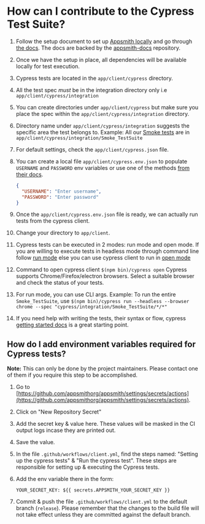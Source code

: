 # How can I contribute to the Cypress Test Suite?

1. Follow the setup document to set up [Appsmith locally](contributions/ClientSetup.md) and go through [the docs](https://docs.appsmith.com). The docs are backed by the [appsmith-docs](https://github.com/appsmithorg/appsmith-docs) repository.

1. Once we have the setup in place, all dependencies will be available locally for test execution.

1. Cypress tests are located in the `app/client/cypress` directory.

1. All the test spec _must_ be in the integration directory only i.e `app/client/cypress/integration`

1. You can create directories under `app/client/cypress` but make sure you place the spec within the `app/client/cypress/integration` directory.

1. Directory name under `app/client/cypress/integration` suggests the specific area the test belongs to. Example: All our [Smoke tests](<https://en.wikipedia.org/wiki/Smoke_testing_(software)>) are in `app/client/cypress/integration/Smoke_TestSuite`

1. For default settings, check the `app/client/cypress.json` file.

1. You can create a local file `app/client/cypress.env.json` to populate `USERNAME` and `PASSWORD` env variables or use one of the methods [from their docs](https://docs.cypress.io/guides/guides/environment-variables.html#Setting).

   ```json
   {
     "USERNAME": "Enter username",
     "PASSWORD": "Enter password"
   }
   ```

1. Once the `app/client/cypress.env.json` file is ready, we can actually run tests from the cypress client.

1. Change your directory to `app/client`.

1. Cypress tests can be executed in 2 modes: run mode and open mode.
   If you are willing to execute tests in headless mode through command line follow [run mode](https://docs.cypress.io/guides/guides/command-line.html#How-to-run-commands) else you can use cypress client to run in [open mode](https://docs.cypress.io/guides/guides/launching-browsers.html#Browsers)

1. Command to open cypress client `$(npm bin)/cypress open` Cypress supports Chrome/Firefox/electron browsers. Select a suitable browser and check the status of your tests.

1. For run mode, you can use CLI args. Example: To run the entire `Smoke_TestSuite`, use `$(npm bin)/cypress run --headless --browser chrome --spec "cypress/integration/Smoke_TestSuite/*/*"`

1. If you need help with writing the tests, their syntax or flow, cypress [getting started docs](https://docs.cypress.io/guides/getting-started/writing-your-first-test.html) is a great starting point.

## How do I add environment variables required for Cypress tests?

**Note:** This can only be done by the project maintainers. Please contact one of them if you require this step to be accomplished.

1. Go to [https://github.com/appsmithorg/appsmith/settings/secrets/actions](https://github.com/appsmithorg/appsmith/settings/secrets/actions).
1. Click on "New Repository Secret"
1. Add the secret key & value here. These values will be masked in the CI output logs incase they are printed out.
1. Save the value.
1. In the file `.github/workflows/client.yml`, find the steps named: "Setting up the cypress tests" & "Run the cypress test". These steps are responsible for setting up & executing the Cypress tests.
1. Add the env variable there in the form:

   ```
   YOUR_SECRET_KEY: ${{ secrets.APPSMITH_YOUR_SECRET_KEY }}
   ```

1. Commit & push the file `.github/workflows/client.yml` to the default branch (`release`). Please remember that the changes to the build file will not take effect unless they are committed against the default branch.
